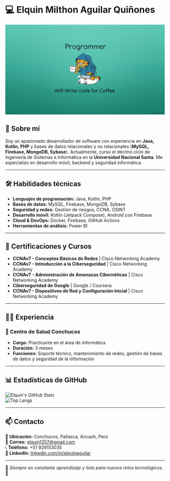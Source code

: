 # 💻 Elquin Milthon Aguilar Quiñones

![Banner](./570115.jpg)

## 🚀 Sobre mí  
Soy un apasionado desarrollador de software con experiencia en **Java, Kotlin, PHP** y bases de datos relacionales y no relacionales (**MySQL, Firebase, MongoDB, Sybase**). Actualmente, curso el décimo ciclo de Ingeniería de Sistemas e Informática en la **Universidad Nacional Santa**. Me especializo en desarrollo móvil, backend y seguridad informática.

---

## 🛠️ Habilidades técnicas  
- **Lenguajes de programación:** Java, Kotlin, PHP  
- **Bases de datos:** MySQL, Firebase, MongoDB, Sybase  
- **Seguridad y redes:** Gestión de riesgos, CCNA, OSINT  
- **Desarrollo móvil:** Kotlin (Jetpack Compose), Android con Firebase  
- **Cloud & DevOps:** Docker, Firebase, GitHub Actions  
- **Herramientas de análisis:** Power BI  

---

## 📜 Certificaciones y Cursos  
- **CCNAv7 - Conceptos Básicos de Redes** | Cisco Networking Academy  
- **CCNAv7 - Introducción a la Ciberseguridad** | Cisco Networking Academy  
- **CCNAv7 - Administración de Amenazas Cibernéticas** | Cisco Networking Academy  
- **Ciberseguridad de Google** | Google / Coursera  
- **CCNAv7 - Dispositivos de Red y Configuración Inicial** | Cisco Networking Academy  

---

## 👨‍💻 Experiencia  
### 📍 **Centro de Salud Conchucos**  
- **Cargo:** Practicante en el área de informática  
- **Duración:** 3 meses  
- **Funciones:** Soporte técnico, mantenimiento de redes, gestión de bases de datos y seguridad de la información  

---

## 📊 Estadísticas de GitHub  
![Elquin's GitHub Stats](https://github-readme-stats.vercel.app/api?username=mc-thay&show_icons=true&theme=radical)  
![Top Langs](https://github-readme-stats.vercel.app/api/top-langs/?username=mc-thay&layout=compact&theme=radical)  

---

## 📫 Contacto  
📍 **Ubicación:** Conchucos, Pallasca, Áncash, Perú  
📧 **Correo:** [elquin1357@gmail.com](mailto:elquin1357@gmail.com)  
📞 **Teléfono:** +51 929153035  
🔗 **LinkedIn:** [linkedin.com/in/elquinaguilar](#)  

---

🌟 _Siempre en constante aprendizaje y listo para nuevos retos tecnológicos._ 🚀  
